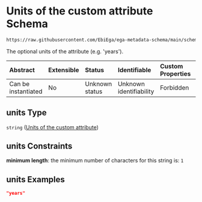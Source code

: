 # Units of the custom attribute Schema

```txt
https://raw.githubusercontent.com/EbiEga/ega-metadata-schema/main/schemas/EGA.common-definitions.json#/definitions/customAttribute/properties/units
```

The optional units of the attribute (e.g. 'years').

| Abstract            | Extensible | Status         | Identifiable            | Custom Properties | Additional Properties | Access Restrictions | Defined In                                                                                           |
| :------------------ | :--------- | :------------- | :---------------------- | :---------------- | :-------------------- | :------------------ | :--------------------------------------------------------------------------------------------------- |
| Can be instantiated | No         | Unknown status | Unknown identifiability | Forbidden         | Allowed               | none                | [EGA.common-definitions.json\*](../../../schemas/EGA.common-definitions.json "open original schema") |

## units Type

`string` ([Units of the custom attribute](ega-12-definitions-custom-attribute-of-an-object-properties-units-of-the-custom-attribute.md))

## units Constraints

**minimum length**: the minimum number of characters for this string is: `1`

## units Examples

```json
"years"
```
